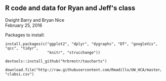 ## R code and data for Ryan and Jeff's class

Dwight Barry and Bryan Nice  
February 25, 2016  

Packages to install:  
```
install.packages(c("ggplot2", "dplyr", "dygraphs", "DT", "googleVis", "qcc", "tidyr",
                   "knitr", "strucchange"))

devtools::install_github("hrbrmstr/taucharts")

download.file("http://raw.githubusercontent.com/Rmadillo/UW_HCA/master/data/clabsi.csv", "clabsi.csv")


```
